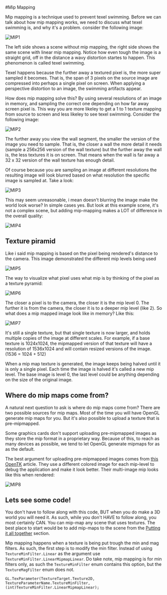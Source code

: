 #Mip Mapping

Mip mapping is a technique used to prevent texel swimming. Before we can talk about how mip mapping works, we need to discuss what texel swimming is, and why it's a problem. consider the following image:

![MIP1](mip1.png)

The left side shows a scene without mip mapping, the right side shows the same scene with linear mip mapping. Notice how even tough the image is a straight grid, off in the distance a wavy distortion startes to happen. This phenomenon is called texel swimming. 

Texel happens because the further away a textured pixel is, the more super sampled it becomes. That is, the span of 3 pixels on the source image are compressed into perhaps a single pixel on screen. When applying a perspective distortion to an image, the swimming artifacts appear.

How does mip mapping solve this? By using several resolutions of an image in memory, and sampling the correct one depending on how far away screen pixel is. This way you are more likeley to get a 1 to 1 texture mapping from source to screen and less likeley to see texel swimming. Consider the following image:

![MIP2](mip2.jpg)

The further away you view the wall segment, the smaller the version of the image you need to sample. That is, the closer a wall the more detail it needs (sample a 256x256 version of the wall texture) but the further away the wall is, the less textures it is on screen. That means when the wall is far away a 32 x 32 version of the wall texture has enough detail.

Of course because you are sampling an image at different resolutions the resulting image will look blurred based on what resolution the specific image is sampled at. Take a look:

![MIP3](mip3.png)

This may seem unreasonable, i mean doesn't blurring the image make the world look worse? In simple cases yes. But look at this example scene, it's not a complex scene, but adding mip-mapping makes a LOT of difference in the overall quality:

![MIP4](mip4.png)

## Texture piramid

Like i said mip mapping is based on the pixel being rendered's distance to the camera. This image demonstrated the different mip levels being used

![MIP5](mip5.png)

The way to visualize what pixel uses what mip is by thinking of the pixel as a texture pyramid:

![MIP6](mip6.png)

The closer a pixel is to the camera, the closer it is the mip level 0. The further it is from the camera, the closer it is to a deeper mip level (like 2). So what does a mip mapped image look like in memory? Like this:

![MIP7](mip7.gif)

It's still a single texture, but that single texture is now larger, and holds multiple copies of the image at different scales. For example, if a base texture is 1024x1024, the mipmapped version of that texture will have a resolution of 1536x1024 and will contain resized versions of the image. (1536 = 1024 + 512)

When a mip map texture is generated, the image keeps being halved until it is only a single pixel. Each time the image is halved it's called a new mip level. The base image is level 0, the last level could be anything depending on the size of the original image.

## Where do mip maps come from?
A natural next question to ask is where do mip maps come from? There are two possible sources for mip maps. Most of the time you will have OpenGL generate mip maps for you. But it's also possible to upload a texture that is pre-mipmapped. 

Some graphics cards don't support uploading pre-mipmapped images as they store the mip format in a proprietary way. Because of this, to reach as many devices as possible, we tend to let OpenGL generate mipmaps for as as the default.

The best argument for uploading pre-mipmapped images comes from [this OpenTK](http://www.opentk.com/node/2575) article. They use a different colored image for each mip-level to debug the application and make it look better. Their multi-image mip looks like this when rendered:

![MIP8](mip8.png)

## Lets see some code!

You don't have to follow along with this code, BUT when you do make a 3D world you will need it. As such, while you don't HAVE to follow along, you most certainly CAN. You can mip-map any scene that uses textures. The best place to start would be to add mip-maps to the scene from the [Putting it all together](Ex1.md) section.

Mip mapping happens when a texture is being put trough the min and mag filters. As such, the first step is to modify the min filter. Instead of using ```TextureMinFilter.Linear``` as the argument use ```TextureMinFilter.LinearMipmapLinear```. Do take note, mip mapping is for min filters only, as such the ```TextureMinFilter``` enum contains this option, but the ```TextureMagFilter``` enum does not.

```
GL.TexParameter(TextureTarget.Texture2D, TextureParameterName.TextureMinFilter, (int)TextureMinFilter.LinearMipmapLinear);
```